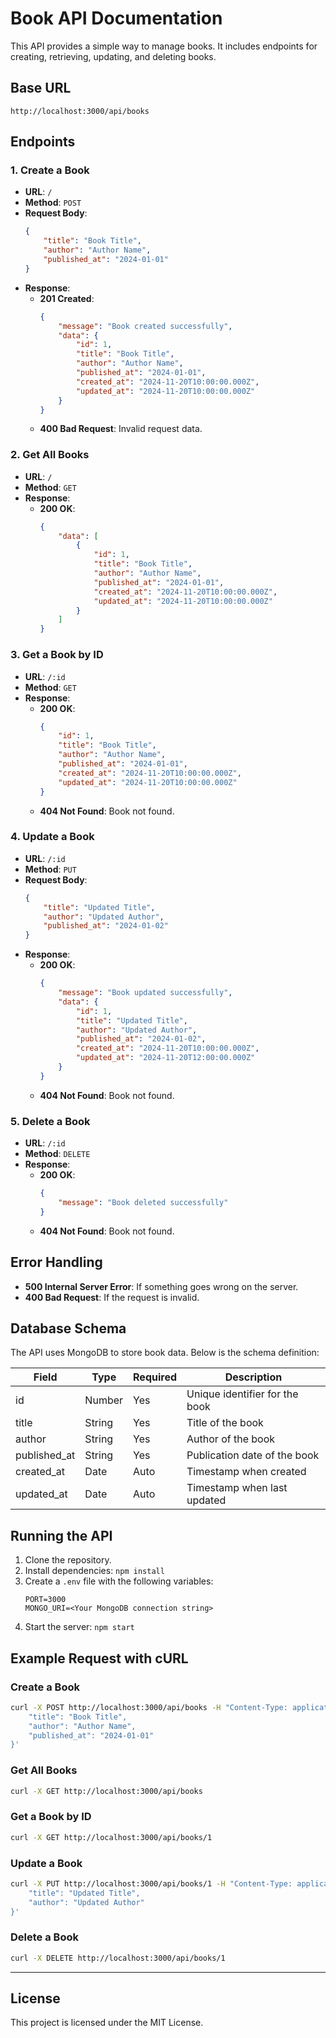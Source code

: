 
# Book API Documentation

This API provides a simple way to manage books. It includes endpoints for creating, retrieving, updating, and deleting books.

## Base URL
```
http://localhost:3000/api/books
```

## Endpoints

### 1. **Create a Book**
- **URL**: `/`
- **Method**: `POST`
- **Request Body**:
    ```json
    {
        "title": "Book Title",
        "author": "Author Name",
        "published_at": "2024-01-01"
    }
    ```
- **Response**:
    - **201 Created**:
        ```json
        {
            "message": "Book created successfully",
            "data": {
                "id": 1,
                "title": "Book Title",
                "author": "Author Name",
                "published_at": "2024-01-01",
                "created_at": "2024-11-20T10:00:00.000Z",
                "updated_at": "2024-11-20T10:00:00.000Z"
            }
        }
        ```
    - **400 Bad Request**: Invalid request data.

### 2. **Get All Books**
- **URL**: `/`
- **Method**: `GET`
- **Response**:
    - **200 OK**:
        ```json
        {
            "data": [
                {
                    "id": 1,
                    "title": "Book Title",
                    "author": "Author Name",
                    "published_at": "2024-01-01",
                    "created_at": "2024-11-20T10:00:00.000Z",
                    "updated_at": "2024-11-20T10:00:00.000Z"
                }
            ]
        }
        ```

### 3. **Get a Book by ID**
- **URL**: `/:id`
- **Method**: `GET`
- **Response**:
    - **200 OK**:
        ```json
        {
            "id": 1,
            "title": "Book Title",
            "author": "Author Name",
            "published_at": "2024-01-01",
            "created_at": "2024-11-20T10:00:00.000Z",
            "updated_at": "2024-11-20T10:00:00.000Z"
        }
        ```
    - **404 Not Found**: Book not found.

### 4. **Update a Book**
- **URL**: `/:id`
- **Method**: `PUT`
- **Request Body**:
    ```json
    {
        "title": "Updated Title",
        "author": "Updated Author",
        "published_at": "2024-01-02"
    }
    ```
- **Response**:
    - **200 OK**:
        ```json
        {
            "message": "Book updated successfully",
            "data": {
                "id": 1,
                "title": "Updated Title",
                "author": "Updated Author",
                "published_at": "2024-01-02",
                "created_at": "2024-11-20T10:00:00.000Z",
                "updated_at": "2024-11-20T12:00:00.000Z"
            }
        }
        ```
    - **404 Not Found**: Book not found.

### 5. **Delete a Book**
- **URL**: `/:id`
- **Method**: `DELETE`
- **Response**:
    - **200 OK**:
        ```json
        {
            "message": "Book deleted successfully"
        }
        ```
    - **404 Not Found**: Book not found.

## Error Handling
- **500 Internal Server Error**: If something goes wrong on the server.
- **400 Bad Request**: If the request is invalid.

## Database Schema
The API uses MongoDB to store book data. Below is the schema definition:

| Field         | Type    | Required | Description                    |
|---------------|---------|----------|--------------------------------|
| id            | Number  | Yes      | Unique identifier for the book |
| title         | String  | Yes      | Title of the book              |
| author        | String  | Yes      | Author of the book             |
| published_at  | String  | Yes      | Publication date of the book   |
| created_at    | Date    | Auto     | Timestamp when created         |
| updated_at    | Date    | Auto     | Timestamp when last updated    |

## Running the API
1. Clone the repository.
2. Install dependencies: `npm install`
3. Create a `.env` file with the following variables:
    ```env
    PORT=3000
    MONGO_URI=<Your MongoDB connection string>
    ```
4. Start the server: `npm start`

## Example Request with cURL

### Create a Book
```bash
curl -X POST http://localhost:3000/api/books -H "Content-Type: application/json" -d '{
    "title": "Book Title",
    "author": "Author Name",
    "published_at": "2024-01-01"
}'
```

### Get All Books
```bash
curl -X GET http://localhost:3000/api/books
```

### Get a Book by ID
```bash
curl -X GET http://localhost:3000/api/books/1
```

### Update a Book
```bash
curl -X PUT http://localhost:3000/api/books/1 -H "Content-Type: application/json" -d '{
    "title": "Updated Title",
    "author": "Updated Author"
}'
```

### Delete a Book
```bash
curl -X DELETE http://localhost:3000/api/books/1
```

---

## License
This project is licensed under the MIT License.
